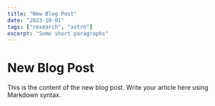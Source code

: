 ```yaml
---
title: "New Blog Post"
date: "2023-10-01"
tags: ["research", "astro"]
excerpt: "Some short paragraphs"
---
```


# New Blog Post

This is the content of the new blog post. Write your article here using Markdown syntax.